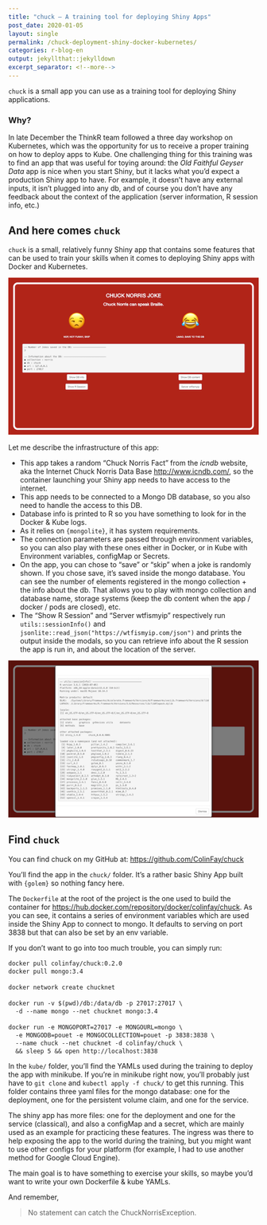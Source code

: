 ```yaml
---
title: "chuck — A training tool for deploying Shiny Apps"
post_date: 2020-01-05
layout: single
permalink: /chuck-deployment-shiny-docker-kubernetes/
categories: r-blog-en
output: jekyllthat::jekylldown
excerpt_separator: <!--more-->
---
```


`chuck` is a small app you can use as a training tool for deploying
Shiny applications.

### Why?

In late December the ThinkR team followed a three day workshop on
Kubernetes, which was the opportunity for us to receive a proper
training on how to deploy apps to Kube. One challenging thing for this
training was to find an app that was useful for toying around: the *Old
Faithful Geyser Data* app is nice when you start Shiny, but it lacks
what you’d expect a production Shiny app to have. For example, it
doesn’t have any external inputs, it isn’t plugged into any db, and of
course you don’t have any feedback about the context of the application
(server information, R session info, etc.)

## And here comes `chuck`

`chuck` is a small, relatively funny Shiny app that contains some
features that can be used to train your skills when it comes to
deploying Shiny apps with Docker and Kubernetes.

<div data-align="center">

<img src = "/assets/img/chuck1.png" width = "800px">

</div>

Let me describe the infrastructure of this app:

  - This app takes a random “Chuck Norris Fact” from the *icndb*
    website, aka the Internet Chuck Norris Data Base
    <http://www.icndb.com/>, so the container launching your Shiny app
    needs to have access to the internet.
  - This app needs to be connected to a Mongo DB database, so you also
    need to handle the access to this DB.
  - Database info is printed to R so you have something to look for in
    the Docker & Kube logs.
  - As it relies on `{mongolite}`, it has system requirements.
  - The connection parameters are passed through environment variables,
    so you can also play with these ones either in Docker, or in Kube
    with Environment variables, configMap or Secrets.
  - On the app, you can chose to “save” or “skip” when a joke is
    randomly shown. If you chose save, it’s saved inside the mongo
    database. You can see the number of elements registered in the mongo
    collection + the info about the db. That allows you to play with
    mongo collection and database name, storage systems (keep the db
    content when the app / docker / pods are closed), etc.
  - The “Show R Session” and “Server wtfismyip” respectively run
    `utils::sessionInfo()` and
    `jsonlite::read_json("https://wtfismyip.com/json")` and prints the
    output inside the modals, so you can retrieve info about the R
    session the app is run in, and about the location of the server.

<div data-align="center">

<img src = "/assets/img/chuck2.png" width = "800px">

</div>

## Find `chuck`

You can find chuck on my GitHub at: <https://github.com/ColinFay/chuck>

You’ll find the app in the `chuck/` folder. It’s a rather basic Shiny
App built with `{golem}` so nothing fancy here.

The `Dockerfile` at the root of the project is the one used to build the
container for <https://hub.docker.com/repository/docker/colinfay/chuck>.
As you can see, it contains a series of environment variables which are
used inside the Shiny App to connect to mongo. It defaults to serving on
port 3838 but that can also be set by an env variable.

If you don’t want to go into too much trouble, you can simply run:

    docker pull colinfay/chuck:0.2.0
    docker pull mongo:3.4 
    
    docker network create chucknet
    
    docker run -v $(pwd)/db:/data/db -p 27017:27017 \
      -d --name mongo --net chucknet mongo:3.4
    
    docker run -e MONGOPORT=27017 -e MONGOURL=mongo \
      -e MONGODB=pouet -e MONGOCOLLECTION=pouet -p 3838:3838 \
      --name chuck --net chucknet -d colinfay/chuck \
      && sleep 5 && open http://localhost:3838

In the `kube/` folder, you’ll find the YAMLs used during the training to
deploy the app with minikube. If you’re in minikube right now, you’ll
probably just have to `git clone` and `kubectl apply -f chuck/` to get
this running. This folder contains three yaml files for the mongo
database: one for the deployment, one for the persistent volume claim,
and one for the service.

The shiny app has more files: one for the deployment and one for the
service (classical), and also a configMap and a secret, which are mainly
used as an example for practicing these features. The ingress was there
to help exposing the app to the world during the training, but you might
want to use other configs for your platform (for example, I had to use
another method for Google Cloud Engine).

The main goal is to have something to exercise your skills, so maybe
you’d want to write your own Dockerfile & kube YAMLs.

And remember,

> No statement can catch the ChuckNorrisException.
